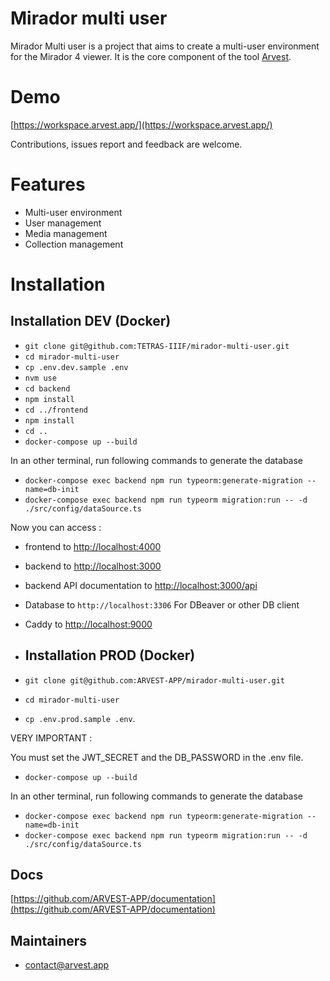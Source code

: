# Mirador multi user 

Mirador Multi user is a project that aims to create a multi-user environment for the Mirador 4 viewer. It is the core component of the tool [Arvest](https://arvest.app/en).

# Demo 
[https://workspace.arvest.app/](https://workspace.arvest.app/)

Contributions, issues report and feedback are welcome.

# Features

- Multi-user environment
- User management
- Media management
- Collection management 

# Installation

## Installation DEV (Docker)

- `git clone git@github.com:TETRAS-IIIF/mirador-multi-user.git`
- `cd mirador-multi-user`
- `cp .env.dev.sample .env`
- `nvm use`
- `cd backend`
- `npm install`
- `cd ../frontend`
- `npm install`
- `cd ..`
- `docker-compose up --build`

In an other terminal, run following commands to generate the database
- `docker-compose exec backend npm run typeorm:generate-migration --name=db-init`
- `docker-compose exec backend npm run typeorm migration:run -- -d ./src/config/dataSource.ts`
 
Now you can access :
- frontend to [http://localhost:4000](http://localhost:4000)
- backend to [http://localhost:3000](http://localhost:3000)
- backend API documentation to [http://localhost:3000/api](http://localhost:3000/api)
- Database to `http://localhost:3306` For DBeaver or other DB client
- Caddy to [http://localhost:9000](http://localhost:9000)

- ## Installation PROD (Docker)

- `git clone git@github.com:ARVEST-APP/mirador-multi-user.git`
- `cd mirador-multi-user`
- `cp .env.prod.sample .env`. 

VERY IMPORTANT : 
 
You must set the JWT_SECRET and the DB_PASSWORD in the .env file.

- `docker-compose up --build`

In an other terminal, run following commands to generate the database

- `docker-compose exec backend npm run typeorm:generate-migration --name=db-init`
- `docker-compose exec backend npm run typeorm migration:run -- -d ./src/config/dataSource.ts`


## Docs 

[https://github.com/ARVEST-APP/documentation](https://github.com/ARVEST-APP/documentation)

## Maintainers

- contact@arvest.app
